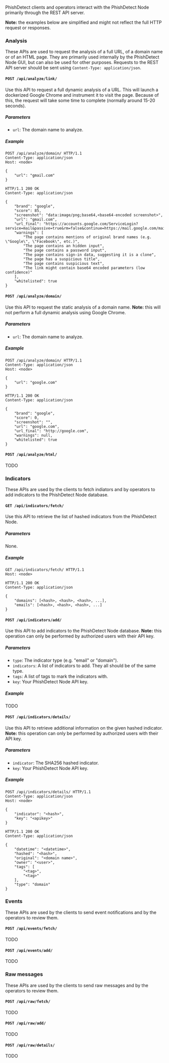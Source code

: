 PhishDetect clients and operators interact with the PhishDetect Node primarily through the REST API server.

**Note:** the examples below are simplified and might not reflect the full HTTP request or responses.


### Analysis

These APIs are used to request the analysis of a full URL, of a domain name or of an HTML page. They are primarily used internally by the PhishDetect Node GUI, but can also be used for other purposes. Requests to the REST API server should be sent using `Content-Type: application/json`.

#### `POST /api/analyze/link/`

Use this API to request a full dynamic analysis of a URL. This will launch a dockerized Google Chrome and instrument it to visit the page. Because of this, the request will take some time to complete (normally around 15-20 seconds).

##### Parameters

- `url`: The domain name to analyze.

##### Example

```
POST /api/analyze/domain/ HTTP/1.1
Content-Type: application/json
Host: <node>

{
    "url": "gmail.com"
}

HTTP/1.1 200 OK
Content-Type: application/json

{
    "brand": "google",
    "score": 85,
    "screenshot": "data:image/png;base64,<base64-encoded screenshot>",
    "url": "gmail.com",
    "url_final": "https://accounts.google.com/ServiceLogin?service=mail&passive=true&rm=false&continue=https://mail.google.com/mail/&ss=1&scc=1&ltmpl=default&ltmplcache=2&emr=1&osid=1",
    "warnings": [
        "The page contains mentions of original brand names (e.g. \"Google\", \"Facebook\", etc.)",
        "The page contains an hidden input",
        "The page contains a password input",
        "The page contains sign-in data, suggesting it is a clone",
        "The page has a suspicious title",
        "The page contains suspicious text",
        "The link might contain base64 encoded parameters (low confidence)"
    ],
    "whitelisted": true
}
```

#### `POST /api/analyze/domain/`

Use this API to request the static analysis of a domain name. **Note:** this will not perform a full dynamic analysis using Google Chrome.

##### Parameters

- `url`: The domain name to analyze.

##### Example

```
POST /api/analyze/domain/ HTTP/1.1
Content-Type: application/json
Host: <node>

{
    "url": "google.com"
}

HTTP/1.1 200 OK
Content-Type: application/json

{
    "brand": "google",
    "score": 0,
    "screenshot": "",
    "url": "google.com",
    "url_final": "http://google.com",
    "warnings": null,
    "whitelisted": true
}
```

#### `POST /api/analyze/html/`

TODO

### Indicators

These APIs are used by the clients to fetch indiators and by operators to add indicators to the PhishDetect Node database.

#### `GET /api/indicators/fetch/`

Use this API to retrieve the list of hashed indicators from the PhishDetect Node.

##### Parameters

None.

##### Example

```
GET /api/indicators/fetch/ HTTP/1.1
Host: <node>

HTTP/1.1 200 OK
Content-Type: application/json

{
    "domains": [<hash>, <hash>, <hash>, ...],
    "emails": [<hash>, <hash>, <hash>, ...]
}
```

#### `POST /api/indicators/add/`

Use this API to add indicators to the PhishDetect Node database. **Note:** this operation can only be performed by authorized users with their API key.

##### Parameters

- `type`: The indicator type (e.g. "email" or "domain").
- `indicators`: A list of indicators to add. They all should be of the same type.
- `tags`: A list of tags to mark the indicators with.
- `key`: Your PhishDetect Node API key.

##### Example

TODO

#### `POST /api/indicators/details/`

Use this API to retrieve additional information on the given hashed indicator. **Note:** this operation can only be performed by authorized users with their API key.

##### Parameters

- `indicator`: The SHA256 hashed indicator.
- `key`: Your PhishDetect Node API key.

##### Example

```
POST /api/indicators/details/ HTTP/1.1
Content-Type: application/json
Host: <node>

{
    "indicator": "<hash>",
    "key": "<apikey>"
}

HTTP/1.1 200 OK
Content-Type: application/json

{
    "datetime": "<datetime>",
    "hashed": "<hash>",
    "original": "<domain name>",
    "owner": "<user>",
    "tags": [
        "<tag>",
        "<tag>"
    ],
    "type": "domain"
}
```


### Events

These APIs are used by the clients to send event notifications and by the operators to review them.

#### `POST /api/events/fetch/`

TODO

#### `POST /api/events/add/`

TODO


### Raw messages

These APIs are used by the clients to send raw messages and by the operators to review them.

#### `POST /api/raw/fetch/`

TODO

#### `POST /api/raw/add/`

TODO

#### `POST /api/raw/details/`

TODO
